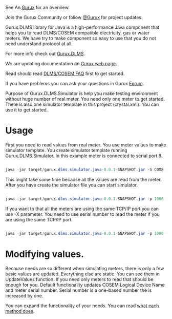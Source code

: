 See An [Gurux](http://www.gurux.org/ "Gurux") for an overview.

Join the Gurux Community or follow [@Gurux](https://twitter.com/guruxorg "@Gurux") for project updates.

Gurux.DLMS library for Java is a high-performance Java component that helps you to read DLMS/COSEM compatible electricity, gas or water meters. We have try to make component so easy to use that you do not need understand protocol at all.

For more info check out [Gurux.DLMS](http://www.gurux.fi/index.php?q=Gurux.DLMS "Gurux.DLMS").

We are updating documentation on [Gurux web page](http://www.gurux.fi/index.php?q=Gurux.DLMS.Simulator "Gurux web page").

Read should read [DLMS/COSEM FAQ](https://www.gurux.org/index.php?q=DLMSCOSEMFAQ) first to get started. 

If you have problems you can ask your questions in Gurux [Forum](https://www.gurux.org/forum).

Purpose of Gurux.DLMS.Simulator is help you make testing environment without huge number of real meter.
You need only one meter to get started. There is also one simulator template in this project (crystal.xml).
You can use it to get started. 

Usage
=========================== 
First you need to read values from real meter. You use meter values to make simulator template.
You create simulator template running Gurux.DLMS.Simulator. In this example meter is connected to serial port 8.

```java

java -jar target/gurux.dlms.simulator.java-0.0.1-SNAPSHOT.jar -S COM8 -o simulator_template.xml -t Verbose

```

This might take some time because all the values are read from the meter. After you have create the simulator file you can start simulator.

```java

java -jar target/gurux.dlms.simulator.java-0.0.1-SNAPSHOT.jar -p 1000 -x simulator_template.xml -t Verbose -N 10

```
If you want to that all the meters are using the same TCP/IP port you can use -X parameter.
You need to use serial number to read the meter if you are using the same TCP/IP port.

```java

java -jar target/gurux.dlms.simulator.java-0.0.1-SNAPSHOT.jar -p 1000 -x simulator_template.xml -t Verbose -N 10000 -X

```

Modifying values.
=========================== 
Because needs are so different when simulating meters, there is only a few basic values are updated. Everything else are static. You can see them in UpdateValues function.
If you need only meters to read that should be enough for you. 
Default functionality updates COSEM Logical Device Name and meter serial number. Serial number is a one-based number the is increased by one.

You can expand the functionality of your needs.
You can read [what each method does](https://gurux.fi/Gurux.DLMS.Server).
